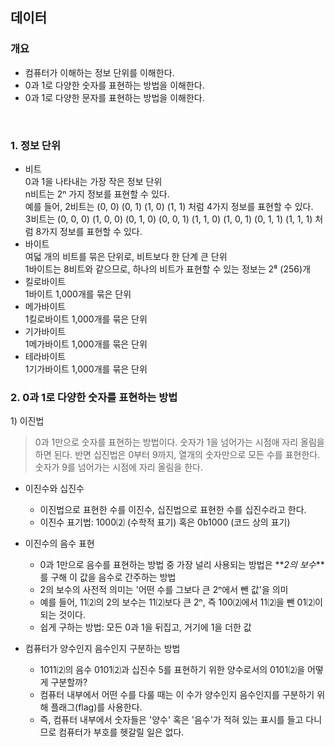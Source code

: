 ## 데이터

### 개요

- 컴퓨터가 이해하는 정보 단위를 이해한다.
- 0과 1로 다양한 숫자를 표현하는 방법을 이해한다.
- 0과 1로 다양한 문자를 표현하는 방법을 이해한다.

<br>

### 1. 정보 단위

- 비트  
  0과 1을 나타내는 가장 작은 정보 단위  
  n비트는 2ⁿ 가지 정보를 표현할 수 있다.  
  예를 들어, 2비트는 (0, 0) (0, 1) (1, 0) (1, 1) 처럼 4가지 정보를 표현할 수 있다.  
  3비트는 (0, 0, 0) (1, 0, 0) (0, 1, 0) (0, 0, 1) (1, 1, 0) (1, 0, 1) (0, 1, 1) (1, 1, 1) 처럼 8가지 정보를 표현할 수 있다.
- 바이트  
  여덟 개의 비트를 묶은 단위로, 비트보다 한 단계 큰 단위  
  1바이트는 8비트와 같으므로, 하나의 비트가 표현할 수 있는 정보는 2⁸ (256)개
- 킬로바이트  
  1바이트 1,000개를 묶은 단위
- 메가바이트  
  1킬로바이트 1,000개를 묶은 단위
- 기가바이트  
  1메가바이트 1,000개를 묶은 단위
- 테라바이트  
  1기가바이트 1,000개를 묶은 단위

### 2. 0과 1로 다양한 숫자를 표현하는 방법

1\) 이진법

> 0과 1만으로 숫자를 표현하는 방법이다. 숫자가 1을 넘어가는 시점애 자리 올림을 하면 된다. 반면 십진법은 0부터 9까지, 열개의 숫자만으로 모든 수를 표현한다. 숫자가 9를 넘어가는 시점에 자리 올림을 한다.

- 이진수와 십진수

  - 이진법으로 표현한 수를 이진수, 십진법으로 표현한 수를 십진수라고 한다.
  - 이진수 표기법: 1000⑵ (수학적 표기) 혹은 0b1000 (코드 상의 표기)

- 이진수의 음수 표현

  - 0과 1만으로 음수를 표현하는 방법 중 가장 널리 사용되는 방법은 **_2의 보수_**를 구해 이 값을 음수로 간주하는 방법
  - 2의 보수의 사전적 의미는 '어떤 수를 그보다 큰 2ⁿ에서 뺀 값'을 의미
  - 예를 들어, 11⑵의 2의 보수는 11⑵보다 큰 2ⁿ, 즉 100⑵에서 11⑵을 뺀 01⑵이 되는 것이다.
  - 쉽게 구하는 방법: 모든 0과 1을 뒤집고, 거기에 1을 더한 값

- 컴퓨터가 양수인지 음수인지 구분하는 방법
  - 1011⑵의 음수 0101⑵과 십진수 5를 표현하기 위한 양수로서의 0101⑵을 어떻게 구분할까?
  - 컴퓨터 내부에서 어떤 수를 다룰 때는 이 수가 양수인지 음수인지를 구분하기 위해 플래그(flag)를 사용한다.
  - 즉, 컴퓨터 내부에서 숫자들은 '양수' 혹은 '음수'가 적혀 있는 표시를 들고 다니므로 컴퓨터가 부호를 헷갈릴 일은 없다.
